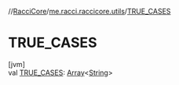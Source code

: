 //[RacciCore](../../index.md)/[me.racci.raccicore.utils](index.md)/[TRUE_CASES](-t-r-u-e_-c-a-s-e-s.md)

# TRUE_CASES

[jvm]\
val [TRUE_CASES](-t-r-u-e_-c-a-s-e-s.md): [Array](https://kotlinlang.org/api/latest/jvm/stdlib/kotlin/-array/index.html)&lt;[String](https://kotlinlang.org/api/latest/jvm/stdlib/kotlin/-string/index.html)&gt;
